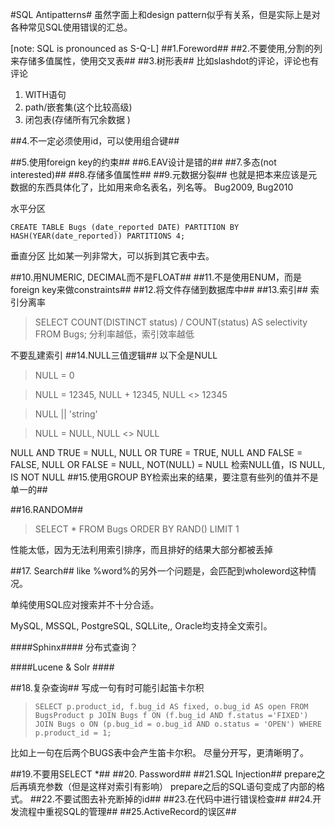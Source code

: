 #SQL Antipatterns#
虽然字面上和design pattern似乎有关系，但是实际上是对各种常见SQL使用错误的汇总。

[note: SQL is pronounced as S-Q-L]
##1.Foreword##
##2.不要使用,分割的列来存储多值属性，使用交叉表##
##3.树形表##
比如slashdot的评论，评论也有评论

1. WITH语句
2. path/嵌套集(这个比较高级)
3. 闭包表(存储所有冗余数据 )

##4.不一定必须使用id，可以使用组合键##

##5.使用foreign key的约束##
##6.EAV设计是错的##
##7.多态(not interested)##
##8.存储多值属性##
##9.元数据分裂##
也就是把本来应该是元数据的东西具体化了，比如用来命名表名，列名等。
Bug2009, Bug2010

水平分区

`CREATE TABLE Bugs (date_reported DATE) PARTITION BY HASH(YEAR(date_reported)) PARTITIONS 4;`

垂直分区
比如某一列非常大，可以拆到其它表中去。

##10.用NUMERIC, DECIMAL而不是FLOAT##
##11.不是使用ENUM，而是foreign key来做constraints##
##12.将文件存储到数据库中##
##13.索引##
索引分离率
> SELECT COUNT(DISTINCT status) / COUNT(status) AS selectivity FROM Bugs;
分利率越低，索引效率越低

不要乱建索引
##14.NULL三值逻辑##
以下全是NULL
> NULL = 0

> NULL = 12345, NULL + 12345, NULL <> 12345

> NULL || 'string'

> NULL = NULL, NULL <> NULL

NULL AND TRUE = NULL, NULL OR TURE = TRUE, NULL AND FALSE = FALSE, NULL OR FALSE = NULL, NOT(NULL) = NULL
检索NULL值，IS NULL, IS NOT NULL
##15.使用GROUP BY检索出来的结果，要注意有些列的值并不是单一的##


##16.RANDOM##

>SELECT * FROM Bugs ORDER BY RAND() LIMIT 1

性能太低，因为无法利用索引排序，而且排好的结果大部分都被丢掉


##17. Search##
like %word%的另外一个问题是，会匹配到wholeword这种情况。

单纯使用SQL应对搜索并不十分合适。

MySQL, MSSQL, PostgreSQL, SQLLite,, Oracle均支持全文索引。

####Sphinx####
分布式查询？

####Lucene & Solr ####

##18.复杂查询##
写成一句有时可能引起笛卡尔积
>`SELECT p.product_id, f.bug_id AS fixed, o.bug_id AS open
FROM BugsProduct p
JOIN Bugs f ON (f.bug_id AND f.status ='FIXED')
JOIN Bugs o ON (p.bug_id = o.bug_id AND o.status = 'OPEN')
WHERE p.product_id = 1;`

比如上一句在后两个BUGS表中会产生笛卡尔积。
尽量分开写，更清晰明了。

##19.不要用SELECT *##
##20. Password##
##21.SQL Injection##
prepare之后再填充参数（但是这样对索引有影响）
prepare之后的SQL语句变成了内部的格式。
##22.不要试图去补充断掉的id##
##23.在代码中进行错误检查##
##24.开发流程中重视SQL的管理##
##25.ActiveRecord的误区##
